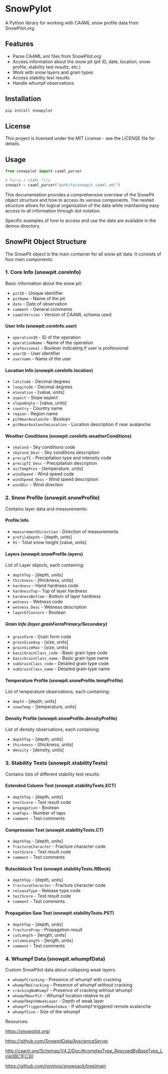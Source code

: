 # SnowPylot

A Python library for working with CAAML snow profile data from SnowPilot.org.

## Features

- Parse CAAML.xml files from SnowPilot.org
- Access information about the snow pit (pit ID, date, location, snow profile, stability test results, etc.)
- Work with snow layers and grain types
- Access stability test results
- Handle whumpf observations


## Installation

```bash
pip install snowpylot
```

## License

This project is licensed under the MIT License - see the LICENSE file for details.



## Usage

```python
from snowpylot import caaml_parser

# Parse a CAAML file
snowpit = caaml_parser("path/to/snowpit.caaml.xml")

```

This documentation provides a comprehensive overview of the SnowPit object structure and how to access its various components. The nested structure allows for logical organization of the data while maintaining easy access to all information through dot notation.

Specific examples of how to access and use the data are available in the demos directory.

## SnowPit Object Structure

The SnowPit object is the main container for all snow pit data. It consists of four main components:

### 1. Core Info (snowpit.coreInfo)
Basic information about the snow pit:
- `pitID` - Unique identifier
- `pitName` - Name of the pit
- `date` - Date of observation
- `comment` - General comments
- `caamlVersion` - Version of CAAML schema used

#### User Info (snowpit.coreInfo.user)
- `operationID` - ID of the operation
- `operationName` - Name of the operation
- `professional` - Boolean indicating if user is professional
- `userID` - User identifier
- `username` - Name of the user

#### Location Info (snowpit.coreInfo.location)
- `latitude` - Decimal degrees
- `longitude` - Decimal degrees
- `elevation` - [value, units]
- `aspect` - Slope aspect
- `slopeAngle` - [value, units]
- `country` - Country name
- `region` - Region name
- `pitNearAvalanche` - Boolean
- `pitNearAvalancheLocation` - Location description if near avalanche

#### Weather Conditions (snowpit.coreInfo.weatherConditions)
- `skyCond` - Sky conditions code
- `skyCond_Desc` - Sky conditions description
- `precipTI` - Precipitation type and intensity code
- `precipTI_Desc` - Precipitation description
- `airTempPres` - [temperature, units]
- `windSpeed` - Wind speed code
- `windSpeed_Desc` - Wind speed description
- `windDir` - Wind direction

### 2. Snow Profile (snowpit.snowProfile)
Contains layer data and measurements:

#### Profile Info
- `measurementDirection` - Direction of measurements
- `profileDepth` - [depth, units]
- `hS` - Total snow height [value, units]

#### Layers (snowpit.snowProfile.layers)
List of Layer objects, each containing:
- `depthTop` - [depth, units]
- `thickness` - [thickness, units]
- `hardness` - Hand hardness code
- `hardnessTop` - Top of layer hardness
- `hardnessBottom` - Bottom of layer hardness
- `wetness` - Wetness code
- `wetness_Desc` - Wetness description
- `layerOfConcern` - Boolean

##### Grain Info (layer.grainFormPrimary/Secondary)
- `grainForm` - Grain form code
- `grainSizeAvg` - [size, units]
- `grainSizeMax` - [size, units]
- `basicGrainClass_code` - Basic grain type code
- `basicGrainClass_name` - Basic grain type name
- `subGrainClass_code` - Detailed grain type code
- `subGrainClass_name` - Detailed grain type name

#### Temperature Profile (snowpit.snowProfile.tempProfile)
List of temperature observations, each containing:
- `depth` - [depth, units]
- `snowTemp` - [temperature, units]

#### Density Profile (snowpit.snowProfile.densityProfile)
List of density observations, each containing:
- `depthTop` - [depth, units]
- `thickness` - [thickness, units]
- `density` - [density, units]

### 3. Stability Tests (snowpit.stabilityTests)
Contains lists of different stability test results:

#### Extended Column Test (snowpit.stabilityTests.ECT)
- `depthTop` - [depth, units]
- `testScore` - Test result code
- `propogation` - Boolean
- `numTaps` - Number of taps
- `comment` - Test comments

#### Compression Test (snowpit.stabilityTests.CT)
- `depthTop` - [depth, units]
- `fractureCharacter` - Fracture character code
- `testScore` - Test result code
- `comment` - Test comments

#### Rutschblock Test (snowpit.stabilityTests.RBlock)
- `depthTop` - [depth, units]
- `fractureCharacter` - Fracture character code
- `releaseType` - Release type code
- `testScore` - Test result code
- `comment` - Test comments

#### Propagation Saw Test (snowpit.stabilityTests.PST)
- `depthTop` - [depth, units]
- `fractureProp` - Propagation result
- `cutLength` - [length, units]
- `columnLength` - [length, units]
- `comment` - Test comments

### 4. Whumpf Data (snowpit.whumpfData)
Custom SnowPilot data about collapsing weak layers:
- `whumpfCracking` - Presence of whumpf with cracking
- `whumpfNoCracking` - Presence of whumpf without cracking
- `crackingNoWhumpf` - Presence of cracking without whumpf
- `whumpfNearPit` - Whumpf location relative to pit
- `whumpfDepthWeakLayer` - Depth of weak layer
- `whumpfTriggeredRemoteAva` - If whumpf triggered remote avalanche
- `whumpfSize` - Size of the whumpf



Resources:

https://snowpilot.org/

https://github.com/SnowpitData/AvscienceServer

http://caaml.org/Schemas/V4.2/Doc/#complexType_RescuedByBaseType_Link0BC1FC30

https://github.com/ronimos/snowpack/tree/main
